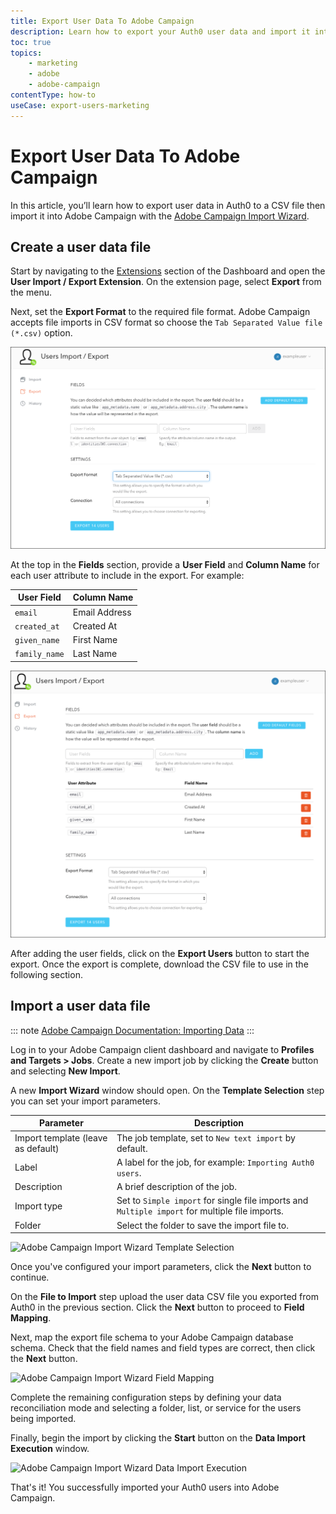 ```yaml
---
title: Export User Data To Adobe Campaign
description: Learn how to export your Auth0 user data and import it into Adobe Campaign.
toc: true
topics:
    - marketing
    - adobe
    - adobe-campaign
contentType: how-to
useCase: export-users-marketing
---
```


# Export User Data To Adobe Campaign

In this article, you’ll learn how to export user data in Auth0 to a CSV file then import it into Adobe Campaign with the [Adobe Campaign Import Wizard](https://docs.campaign.adobe.com/doc/AC/en/PTF_Importing_and_exporting_data_Importing_data.html).

## Create a user data file

Start by navigating to the [Extensions](${manage_url}/#/extensions) section of the Dashboard and open the **User Import / Export Extension**. On the extension page, select **Export** from the menu.

Next, set the **Export Format** to the required file format. Adobe Campaign accepts file imports in CSV format so choose the `Tab Separated Value file (*.csv)` option.

![User Import/Export Extension Format](/media/articles/integrations/marketing/import-export-set-format.png)

At the top in the **Fields** section, provide a **User Field** and **Column Name** for each user attribute to include in the export. For example:

User Field | Column Name
-----------|------------
`email` | Email Address
`created_at` | Created At
`given_name` | First Name
`family_name` | Last Name

![User Import/Export Extension Fields](/media/articles/integrations/marketing/import-export-fields.png)

After adding the user fields, click on the **Export Users** button to start the export. Once the export is complete, download the CSV file to use in the following section.

## Import a user data file

::: note
[Adobe Campaign Documentation: Importing Data](https://docs.campaign.adobe.com/doc/AC/en/PTF_Importing-Exporting_data_Importing_data.html)
:::

Log in to your Adobe Campaign client dashboard and navigate to **Profiles and Targets > Jobs**. Create a new import job by clicking the **Create** button and selecting **New Import**.

A new **Import Wizard** window should open. On the **Template Selection** step you can set your import parameters.

Parameter | Description
----------|------------
Import template (leave as default) | The job template, set to `New text import` by default.
Label | A label for the job, for example: `Importing Auth0 users`.
Description | A brief description of the job.
Import type | Set to `Simple import` for single file imports and `Multiple import` for multiple file imports.
Folder | Select the folder to save the import file to.

![Adobe Campaign Import Wizard Template Selection](/media/articles/integrations/marketing/adobe-campaign/template-selection.png)

Once you've configured your import parameters, click the **Next** button to continue.

On the **File to Import** step upload the user data CSV file you exported from Auth0 in the previous section. Click the **Next** button to proceed to **Field Mapping**.

Next, map the export file schema to your Adobe Campaign database schema. Check that the field names and field types are correct, then click the **Next** button.

![Adobe Campaign Import Wizard Field Mapping](/media/articles/integrations/marketing/adobe-campaign/field-mapping.png)

Complete the remaining configuration steps by defining your data reconciliation mode and selecting a folder, list, or service for the users being imported.

Finally, begin the import by clicking the **Start** button on the **Data Import Execution** window.

![Adobe Campaign Import Wizard Data Import Execution](/media/articles/integrations/marketing/adobe-campaign/import-execution.png)

That's it! You successfully imported your Auth0 users into Adobe Campaign.
